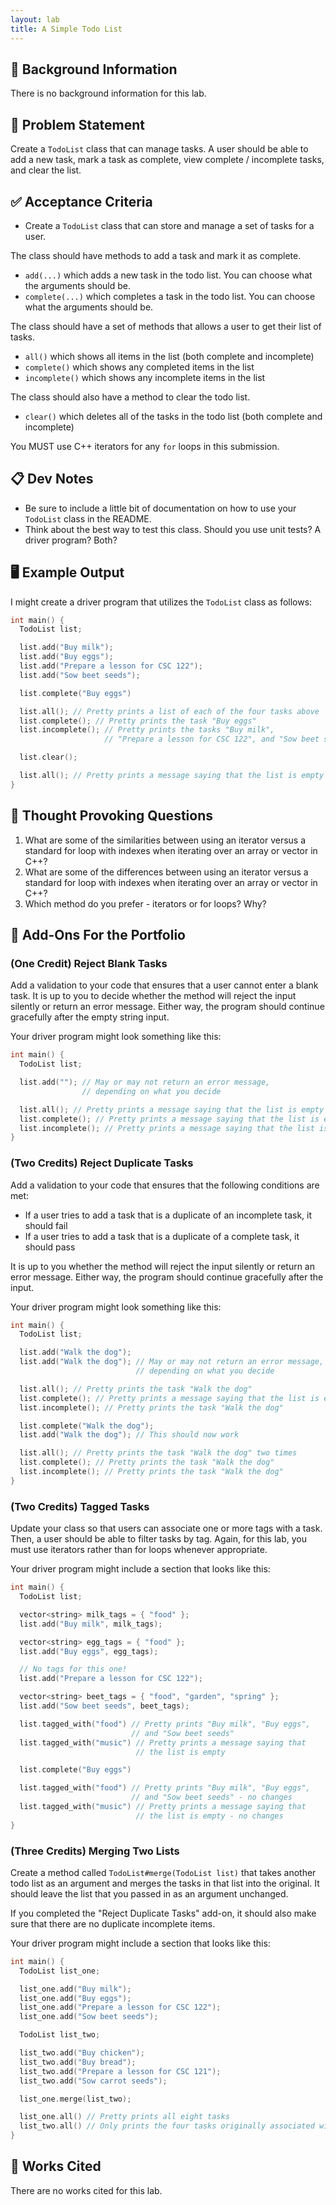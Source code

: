 ```yaml
---
layout: lab
title: A Simple Todo List
---
```


## 🔖 Background Information

There is no background information for this lab.

## 🎯 Problem Statement

Create a `TodoList` class that can manage tasks. A user should be able to add a new task, mark a task as complete, view complete / incomplete tasks, and clear the list.

## ✅ Acceptance Criteria

* Create a `TodoList` class that can store and manage a set of tasks for a user.

The class should have methods to add a task and mark it as complete.

* `add(...)` which adds a new task in the todo list. You can choose what the arguments should be.
* `complete(...)` which completes a task in the todo list. You can choose what the arguments should be.

The class should have a set of methods that allows a user to get their list of tasks.

* `all()` which shows all items in the list (both complete and incomplete)
* `complete()` which shows any completed items in the list
* `incomplete()` which shows any incomplete items in the list

The class should also have a method to clear the todo list.

* `clear()` which deletes all of the tasks in the todo list (both complete and incomplete)

You MUST use C++ iterators for any `for` loops in this submission.

## 📋 Dev Notes

* Be sure to include a little bit of documentation on how to use your `TodoList` class in the README.
* Think about the best way to test this class. Should you use unit tests? A driver program? Both?

## 🖥️ Example Output

I might create a driver program that utilizes the `TodoList` class as follows:

```cpp
int main() {
  TodoList list;

  list.add("Buy milk");
  list.add("Buy eggs");
  list.add("Prepare a lesson for CSC 122");
  list.add("Sow beet seeds");

  list.complete("Buy eggs")

  list.all(); // Pretty prints a list of each of the four tasks above
  list.complete(); // Pretty prints the task "Buy eggs"
  list.incomplete(); // Pretty prints the tasks "Buy milk",
                     // "Prepare a lesson for CSC 122", and "Sow beet seeds"

  list.clear();

  list.all(); // Pretty prints a message saying that the list is empty
}
```

## 📝 Thought Provoking Questions

1. What are some of the similarities between using an iterator versus a standard for loop with indexes when iterating over an array or vector in C++?
2. What are some of the differences between using an iterator versus a standard for loop with indexes when iterating over an array or vector in C++?
3. Which method do you prefer - iterators or for loops? Why?

## 💼 Add-Ons For the Portfolio

### (One Credit) Reject Blank Tasks

Add a validation to your code that ensures that a user cannot enter a blank task. It is up to you to decide whether the method will reject the input silently or return an error message. Either way, the program should continue gracefully after the empty string input.

Your driver program might look something like this:

```cpp
int main() {
  TodoList list;

  list.add(""); // May or may not return an error message,
                // depending on what you decide

  list.all(); // Pretty prints a message saying that the list is empty
  list.complete(); // Pretty prints a message saying that the list is empty
  list.incomplete(); // Pretty prints a message saying that the list is empty
}
```

### (Two Credits) Reject Duplicate Tasks

Add a validation to your code that ensures that the following conditions are met:

* If a user tries to add a task that is a duplicate of an incomplete task, it should fail
* If a user tries to add a task that is a duplicate of a complete task, it should pass

It is up to you whether the method will reject the input silently or return an error message. Either way, the program should continue gracefully after the input.

Your driver program might look something like this:

```cpp
int main() {
  TodoList list;

  list.add("Walk the dog");
  list.add("Walk the dog"); // May or may not return an error message,
                            // depending on what you decide

  list.all(); // Pretty prints the task "Walk the dog"
  list.complete(); // Pretty prints a message saying that the list is empty
  list.incomplete(); // Pretty prints the task "Walk the dog"

  list.complete("Walk the dog");
  list.add("Walk the dog"); // This should now work

  list.all(); // Pretty prints the task "Walk the dog" two times
  list.complete(); // Pretty prints the task "Walk the dog"
  list.incomplete(); // Pretty prints the task "Walk the dog"
}
```

### (Two Credits) Tagged Tasks

Update your class so that users can associate one or more tags with a task. Then, a user should be able to filter tasks by tag. Again, for this lab, you must use iterators rather than for loops whenever appropriate.

Your driver program might include a section that looks like this:

```cpp
int main() {
  TodoList list;

  vector<string> milk_tags = { "food" };
  list.add("Buy milk", milk_tags);

  vector<string> egg_tags = { "food" };
  list.add("Buy eggs", egg_tags);

  // No tags for this one!
  list.add("Prepare a lesson for CSC 122");

  vector<string> beet_tags = { "food", "garden", "spring" };
  list.add("Sow beet seeds", beet_tags);

  list.tagged_with("food") // Pretty prints "Buy milk", "Buy eggs",
                           // and "Sow beet seeds"
  list.tagged_with("music") // Pretty prints a message saying that
                            // the list is empty

  list.complete("Buy eggs")

  list.tagged_with("food") // Pretty prints "Buy milk", "Buy eggs",
                           // and "Sow beet seeds" - no changes
  list.tagged_with("music") // Pretty prints a message saying that
                            // the list is empty - no changes
}
```

### (Three Credits) Merging Two Lists

Create a method called `TodoList#merge(TodoList list)` that takes another todo list as an argument and merges the tasks in that list into the original. It should leave the list that you passed in as an argument unchanged.

If you completed the "Reject Duplicate Tasks" add-on, it should also make sure that there are no duplicate incomplete items.

Your driver program might include a section that looks like this:

```cpp
int main() {
  TodoList list_one;

  list_one.add("Buy milk");
  list_one.add("Buy eggs");
  list_one.add("Prepare a lesson for CSC 122");
  list_one.add("Sow beet seeds");

  TodoList list_two;

  list_two.add("Buy chicken");
  list_two.add("Buy bread");
  list_two.add("Prepare a lesson for CSC 121");
  list_two.add("Sow carrot seeds");

  list_one.merge(list_two);

  list_one.all() // Pretty prints all eight tasks
  list_two.all() // Only prints the four tasks originally associated with list_two
}
```

## 📘 Works Cited

There are no works cited for this lab.
